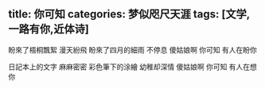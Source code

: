 title: 你可知
categories: 梦似咫尺天涯
tags: [文学,一路有你,近体诗]
---
盼來了梧桐飄絮
漫天紛飛
盼來了四月的細雨
不停息
傻姑娘啊
你可知
有人在盼你

日記本上的文字
麻麻密密
彩色筆下的涂繪
幼稚却深情
傻姑娘啊
你可知
有人在想你